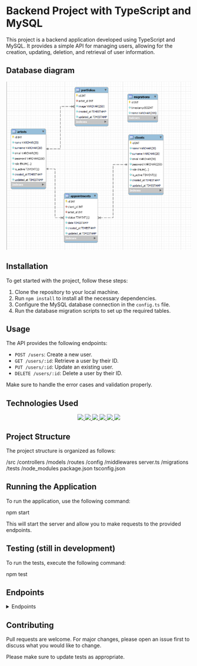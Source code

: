 # Backend Project with TypeScript and MySQL

This project is a backend application developed using TypeScript and MySQL. It provides a simple API for managing users, allowing for the creation, updating, deletion, and retrieval of user information.

## Database diagram
![tattoo studio reverse engineer](./src/assets/reverseengineer.png)

## Installation

To get started with the project, follow these steps:

1. Clone the repository to your local machine.
2. Run `npm install` to install all the necessary dependencies.
3. Configure the MySQL database connection in the `config.ts` file.
4. Run the database migration scripts to set up the required tables.

## Usage

The API provides the following endpoints:

- `POST /users`: Create a new user.
- `GET /users/:id`: Retrieve a user by their ID.
- `PUT /users/:id`: Update an existing user.
- `DELETE /users/:id`: Delete a user by their ID.

Make sure to handle the error cases and validation properly.

## Technologies Used

<div align="center">
<a href="https://www.typescriptlang.org/">
    <img src= "https://img.shields.io/badge/TypeScript-007ACC?style=for-the-badge&logo=typescript&logoColor=white"/>
</a>
<a href="https://nodejs.org/es/">
    <img src= "https://img.shields.io/badge/node.js-026E00?style=for-the-badge&logo=node.js&logoColor=white"/>
</a>
<a href="https://www.mysql.com/">
    <img src= "https://img.shields.io/badge/MySQL-00000F?style=for-the-badge&logo=mysql&logoColor=white"/>
</a>
<a href="https://typeorm.io/">
    <img src= "https://img.shields.io/badge/TypeORM-376ECC?style=for-the-badge&logo=typeorm&logoColor=white"/>
</a>
<a href="https://www.expressjs.com/">
    <img src= "https://img.shields.io/badge/Express.js-404D59?style=for-the-badge"/>
</a>
  <a href="https://git-scm.com/">
    <img width="10%" src="https://www.vectorlogo.zone/logos/git-scm/git-scm-ar21.svg"/>
</a>
</div>

## Project Structure

The project structure is organized as follows:

/src
/controllers
/models
/routes
/config
/middlewares
server.ts
/migrations
/tests
/node_modules
package.json
tsconfig.json


## Running the Application

To run the application, use the following command:

npm start

This will start the server and allow you to make requests to the provided endpoints.

## Testing (still in development)

To run the tests, execute the following command:

npm test

## Endpoints
<details>
<summary>Endpoints</summary>

### Clients
- **REGISTER**
  - `POST http://localhost:3000/client/register`
    ```json
    {
        "name": "Jose",
        "surname": "Garcia",
        "email": "JoseGarcia@gmail.com",
        "password": "1234"
    }
    ```
  Permite registrar un nuevo cliente.

- **LOGIN**
  - `POST http://localhost:3000/client/login`
    ```json
    {
        "email": "jose@gmail.com",
        "password": "1234"
    }
    ```
  Permite que un cliente inicie sesión.

- **PROFILE** (Requires Auth: user)
  - `GET http://localhost:3000/client/profile`
  Obtiene el perfil del cliente actual.

- **UPDATE** (Requires Auth: user)
  - `PUT http://localhost:3000/client/update`
    ```json
    {
        "name": "Jose",
        "surname": "Garcia",
        "email": "JoseGarcia@gmail.com",
        "password": "1234"
    }
    ```
  Permite actualizar la información del cliente.

- **GET APPOINTMENT** (Requires Auth)
  - `GET http://localhost:3000/client/appointment/:id`
  Obtiene la cita del cliente con el ID especificado.

### Artist
- **LOGIN**
  - `POST http://localhost:3000/artist/login`
    ```json
    {
        "email": "jose@gmail.com",
        "password": "1234"
    }
    ```
  Permite que un artista inicie sesión.

- **PROFILE** (Requires Auth: admin)
  - `GET http://localhost:3000/artist/profile`
  Obtiene el perfil del artista actual.

- **UPDATE** (Requires Auth: admin)
  - `PUT http://localhost:3000/artist/update`
    ```json
    {
        "name": "Jose",
        "surname": "Garcia",
        "email": "JoseGarcia@gmail.com",
        "password": "1234"
    }
    ```
  Permite actualizar la información del artista.

- **GET APPOINTMENT** (Requires Auth: admin)
  - `GET http://localhost:3000/client/appointment/:id`
  Obtiene la cita del artista con el ID especificado.

- **GET ALL ARTIST** (Requires Auth: user)
  - `GET http://localhost:3000/artist/all`
  Obtiene todos los artistas disponibles.

### Super Admin
- **REGISTER** (Requires Auth: super admin)
  - `POST http://localhost:3000/artist/register`
    ```json
    {
        "name": "Jose",
        "surname": "Garcia",
        "email": "JoseGarcia@gmail.com",
        "password": "1234"
    }
    ```
  Permite registrar un nuevo artista como un super administrador.

- **GET ALL CLIENTS** (Requires Auth: super admin)
  - `GET http://localhost:3000/artist/clients`
  Obtiene todos los clientes registrados.

- **UPDATE ROLE & ACTIVATION OF ARTIST** (Requires Auth: super admin)
  - `PUT http://localhost:3000/artist/update_admin`
    ```json
    {
        "id": 1,
        "role": "admin",
        "is_active": true
    }
    ```
  Permite actualizar el rol y la activación de un artista.

- **UPDATE ACCOUNT ACTIVATION OF CLIENT** (Requires Auth: super admin)
  - `PUT http://localhost:3000/artist/update_admin_client`
    ```json
    {
        "id": 1,
        "is_active": true
    }
    ```
  Permite actualizar la activación de la cuenta de un cliente.

### Appointment
- **CREATE** (Requires Auth: user)
  - `POST http://localhost:3000/appointments/create`
    ```json
    {
        "client_id": "1",
        "artist_id": "1",
        "date": "2023-11-28 18:00:00"
    }
    ```
  Permite crear una nueva cita.

- **UPDATE** (Requires Auth: user)
  - `PUT http://localhost:3000/appointments/update/:id`
    ```json
    {
        "artist_id": "1",
        "status": "0",
        "date": "2023-11-28 18:00:00"
    }
    ```
  Permite actualizar la información de una cita.

- **DELETE** (Requires Auth: user)
  - `DELETE http://localhost:3000/appointments/delete`
    ```json
    {
        "id": "1"
    }
    ```
  Permite eliminar una cita existente.

### Gallery
- **CREATE** (Requires Auth: admin)
  - `POST http://localhost:3000/portfolio/create`
    ```json
    {
        "artist_id": "1",
        "image": "url"
    }
    ```
  Permite crear una nueva imagen en la galería.

- **UPDATE** (Requires Auth: admin)
  - `PUT http://localhost:3000/portfolio/update/:id`
    ```json
    {
        "image": "url"
    }
    ```
  Permite actualizar la información de una imagen en la galería.

- **GET ALL IMAGES** (Requires Auth: user)
  - `GET http://localhost:3000/portfolio/all`
  Obtiene todas las imágenes disponibles en la galería.

- **DELETE** (Requires Auth: admin)
  - `DELETE http://localhost:3000/portfolio/delete`
    ```json
    {
        "id": "1"
    }
    ```
  Permite eliminar una imagen de la galería.

- **SEEDER** (Script that creates examples to fill the database, INSTALL npm install --save-dev ts-node (if not installed before))
  - `npm run seed`
</details>


## Contributing

Pull requests are welcome. For major changes, please open an issue first to discuss what you would like to change.

Please make sure to update tests as appropriate.


